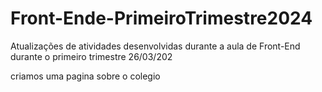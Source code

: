 # Front-Ende-PrimeiroTrimestre2024
Atualizações de atividades desenvolvidas durante a aula de Front-End durante o primeiro trimestre
26/03/202

criamos uma pagina sobre o colegio
